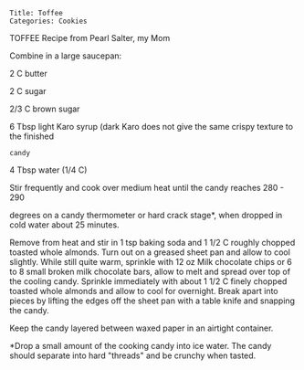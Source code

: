 ~~~ recipe-info
Title: Toffee
Categories: Cookies
~~~

TOFFEE    Recipe from Pearl Salter, my Mom

Combine in a large saucepan:

2 C butter

2 C sugar

2/3 C brown sugar

6 Tbsp light Karo syrup (dark Karo does not give the same crispy texture to the finished

    candy

4 Tbsp water (1/4 C)

Stir frequently and cook over medium heat until the candy reaches 280 - 290

degrees on a candy thermometer or hard crack stage*, when dropped in cold water about 25 minutes.

Remove from heat and stir in 1 tsp baking soda and 1 1/2 C roughly chopped toasted whole almonds.
Turn out on a greased sheet pan and allow to cool slightly.  While still quite warm, sprinkle with
12 oz Milk chocolate chips or 6 to 8 small broken milk chocolate bars,  allow to melt and spread
over top of the cooling candy.  Sprinkle immediately with about 1 1/2 C finely chopped toasted whole
almonds and allow to cool for overnight.  Break apart into pieces by lifting the edges off the sheet
pan with a table knife and snapping the candy.

Keep the candy layered between waxed paper in an airtight container.

*Drop a small amount of the cooking candy into ice water.  The candy should separate into hard
"threads" and be crunchy when tasted.

